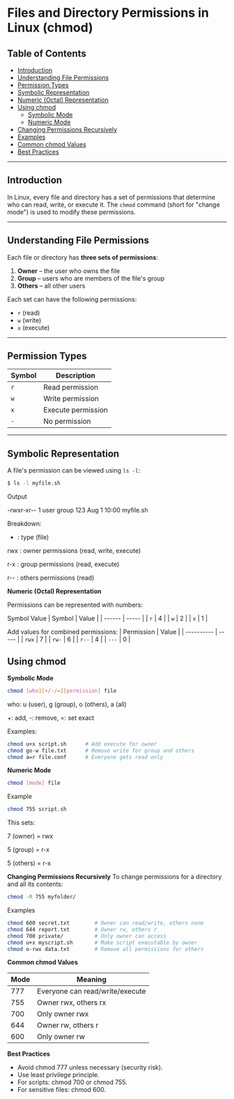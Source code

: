 # Files and Directory Permissions in Linux (chmod)

## Table of Contents
- [Introduction](#introduction)
- [Understanding File Permissions](#understanding-file-permissions)
- [Permission Types](#permission-types)
- [Symbolic Representation](#symbolic-representation)
- [Numeric (Octal) Representation](#numeric-octal-representation)
- [Using chmod](#using-chmod)
  - [Symbolic Mode](#symbolic-mode)
  - [Numeric Mode](#numeric-mode)
- [Changing Permissions Recursively](#changing-permissions-recursively)
- [Examples](#examples)
- [Common chmod Values](#common-chmod-values)
- [Best Practices](#best-practices)

---

## Introduction

In Linux, every file and directory has a set of permissions that determine who can read, write, or execute it. The `chmod` command (short for "change mode") is used to modify these permissions.

---

## Understanding File Permissions

Each file or directory has **three sets of permissions**:
1. **Owner** – the user who owns the file
2. **Group** – users who are members of the file's group
3. **Others** – all other users

Each set can have the following permissions:
- `r` (read)
- `w` (write)
- `x` (execute)

---

## Permission Types

| Symbol | Description          |
|--------|----------------------|
| `r`    | Read permission       |
| `w`    | Write permission      |
| `x`    | Execute permission    |
| `-`    | No permission         |

---

## Symbolic Representation

A file's permission can be viewed using `ls -l`:

```bash
$ ls -l myfile.sh
```
Output

-rwxr-xr-- 1 user group 123 Aug 1 10:00 myfile.sh

Breakdown:

- : type (file)

rwx : owner permissions (read, write, execute)

r-x : group permissions (read, execute)

r-- : others permissions (read)

**Numeric (Octal) Representation**

Permissions can be represented with numbers:

Symbol	Value
| Symbol | Value |
| ------ | ----- |
| `r`    | 4     |
| `w`    | 2     |
| `x`    | 1     |


Add values for combined permissions:
| Permission | Value |
| ---------- | ----- |
| `rwx`      | 7     |
| `rw-`      | 6     |
| `r--`      | 4     |
| `---`      | 0     |

## Using chmod

**Symbolic Mode**

```bash
chmod [who][+/-/=][permission] file
```
who: u (user), g (group), o (others), a (all)

+: add, -: remove, =: set exact

Examples:

```bash
chmod u+x script.sh      # Add execute for owner
chmod go-w file.txt      # Remove write for group and others
chmod a=r file.conf      # Everyone gets read only
```

**Numeric Mode**
```bash
chmod [mode] file
```

Example
```bash
chmod 755 script.sh
```

This sets:

7 (owner) = rwx

5 (group) = r-x

5 (others) = r-x

**Changing Permissions Recursively**
To change permissions for a directory and all its contents:

```bash
chmod -R 755 myfolder/
```

Examples
```bash
chmod 600 secret.txt        # Owner can read/write, others none
chmod 644 report.txt        # Owner rw, others r
chmod 700 private/          # Only owner can access
chmod u+x myscript.sh       # Make script executable by owner
chmod o-rwx data.txt        # Remove all permissions for others
```

**Common chmod Values**

| Mode | Meaning                         |
| ---- | ------------------------------- |
| 777  | Everyone can read/write/execute |
| 755  | Owner rwx, others rx            |
| 700  | Only owner rwx                  |
| 644  | Owner rw, others r              |
| 600  | Only owner rw                   |

**Best Practices**
- Avoid chmod 777 unless necessary (security risk).
- Use least privilege principle.
- For scripts: chmod 700 or chmod 755.
- For sensitive files: chmod 600.




